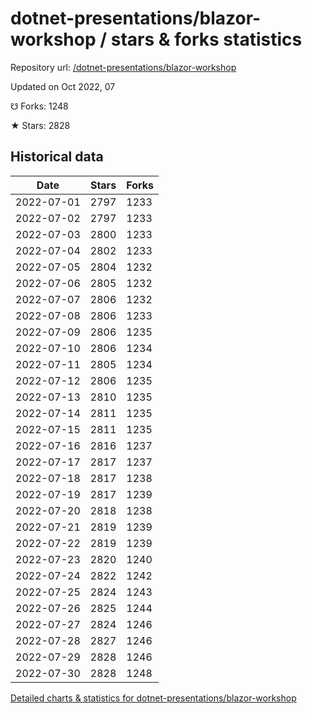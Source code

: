 # dotnet-presentations/blazor-workshop / stars & forks statistics

Repository url: [/dotnet-presentations/blazor-workshop](https://github.com/dotnet-presentations/blazor-workshop)

Updated on Oct 2022, 07

☋ Forks: 1248

★ Stars: 2828

## Historical data
| Date | Stars | Forks |
|------|-------|-------|
| 2022-07-01 | 2797 | 1233 | 
| 2022-07-02 | 2797 | 1233 | 
| 2022-07-03 | 2800 | 1233 | 
| 2022-07-04 | 2802 | 1233 | 
| 2022-07-05 | 2804 | 1232 | 
| 2022-07-06 | 2805 | 1232 | 
| 2022-07-07 | 2806 | 1232 | 
| 2022-07-08 | 2806 | 1233 | 
| 2022-07-09 | 2806 | 1235 | 
| 2022-07-10 | 2806 | 1234 | 
| 2022-07-11 | 2805 | 1234 | 
| 2022-07-12 | 2806 | 1235 | 
| 2022-07-13 | 2810 | 1235 | 
| 2022-07-14 | 2811 | 1235 | 
| 2022-07-15 | 2811 | 1235 | 
| 2022-07-16 | 2816 | 1237 | 
| 2022-07-17 | 2817 | 1237 | 
| 2022-07-18 | 2817 | 1238 | 
| 2022-07-19 | 2817 | 1239 | 
| 2022-07-20 | 2818 | 1238 | 
| 2022-07-21 | 2819 | 1239 | 
| 2022-07-22 | 2819 | 1239 | 
| 2022-07-23 | 2820 | 1240 | 
| 2022-07-24 | 2822 | 1242 | 
| 2022-07-25 | 2824 | 1243 | 
| 2022-07-26 | 2825 | 1244 | 
| 2022-07-27 | 2824 | 1246 | 
| 2022-07-28 | 2827 | 1246 | 
| 2022-07-29 | 2828 | 1246 | 
| 2022-07-30 | 2828 | 1248 | 


[Detailed charts & statistics for dotnet-presentations/blazor-workshop](https://reviewgithub.com/rep/dotnet-presentations/blazor-workshop)
